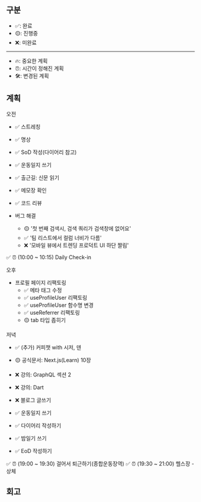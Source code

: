 ## 구분

- ✅: 완료
- 🟡: 진행중
- ❌: 미완료

---

- 🔥: 중요한 계획
- ⏰: 시간이 정해진 계획
- 🛠️: 변경된 계획

## 계획

오전

- ✅ 스트레칭
- ✅ 명상
- ✅ SoD 작성(다이어리 참고)
- ✅ 운동일지 쓰기

- ✅ 출근길: 신문 읽기

- ✅ 메모장 확인
- ✅ 코드 리뷰 
- 버그 해결
  - 🟡 '첫 번째 검색시, 검색 쿼리가 검색창에 없어요'
  - ✅ '팀 리스트에서 컬럼 너비가 다름'
  - ❌ '모바일 뷰에서 트렌딩 프로덕트 UI 하단 짤림'

✅ ⏰ (10:00 ~ 10:15) Daily Check-in

오후

- 프로필 페이지 리팩토링
  - ✅ 메타 태그 수정
  - ✅ useProfileUser 리팩토링
  - ✅ useProfileUser 함수명 변경
  - ✅ useReferrer 리팩토링
  - 🟡 tab 타입 좁히기

저녁

- ✅ (추가) 커피챗 with 시저, 덴
- 🟡 공식문서: Next.js(Learn) 10장
- ❌ 강의: GraphQL 섹션 2
- ❌ 강의: Dart
- ❌ 블로그 글쓰기

- ✅ 운동일지 쓰기
- ✅ 다이어리 작성하기
- ✅ 밤일기 쓰기
- ✅ EoD 작성하기

✅ ⏰ (19:00 ~ 19:30) 걸어서 퇴근하기(종합운동장역)
✅ ⏰ (19:30 ~ 21:00) 헬스장 - 상체

## 회고
